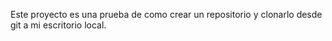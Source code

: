 Este proyecto es una prueba de como crear un repositorio y clonarlo desde git a mi escritorio local. 
